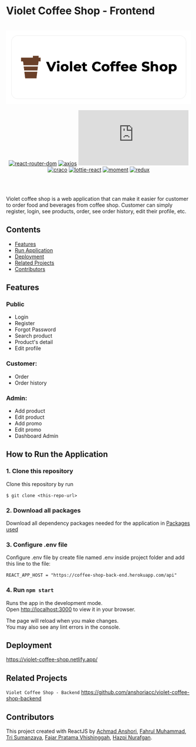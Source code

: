 # Violet Coffee Shop - Frontend

<br/>

<div align="center">
	<img height="200" src="https://raw.githubusercontent.com/anshoriacc/violet-coffee-shop-backend/master/public/github-banner.png" alt="VioletCoffeeShop">

[![react-router-dom](https://img.shields.io/npm/v/react-router-dom?label=react-router-dom)](https://www.npmjs.com/package/react-router-dom)
[![axios](https://img.shields.io/npm/v/axios?label=axios)](https://www.npmjs.com/package/axios)
[![chart.js](https://img.shields.io/npm/v/chart.js?label=chart.js)](https://www.npmjs.com/package/chart.js)
[![craco](https://img.shields.io/npm/v/craco?label=craco)](https://www.npmjs.com/package/craco)
[![lottie-react](https://img.shields.io/npm/v/lottie-react?label=lottie-react)](https://www.npmjs.com/package/lottie-react)
[![moment](https://img.shields.io/npm/v/moment?label=moment)](https://www.npmjs.com/package/moment)
[![redux](https://img.shields.io/npm/v/redux?label=redux)](https://www.npmjs.com/package/redux)

<br/>

</div>

<br/>

Violet coffee shop is a web application that can make it easier for customer to order food and beverages from coffee shop. Customer can simply register, login, see products, order, see order history, edit their profile, etc.

## Contents

- [Features](#features)
- [Run Application](#run-application)
- [Deployment](#deployment)
- [Related Projects](#related-projects)
- [Contributors](#contributors)

## Features

### Public

- Login
- Register
- Forgot Password
- Search product
- Product's detail
- Edit profile

### Customer:

- Order
- Order history

### Admin:

- Add product
- Edit product
- Add promo
- Edit promo
- Dashboard Admin

## How to Run the Application

### 1. Clone this repository

Clone this repository by run

```
$ git clone <this-repo-url>
```

### 2. Download all packages

Download all dependency packages needed for the application in [Packages used](#packages-used)

### 3. Configure .env file

Configure .env file by create file named .env inside project folder and add this line to the file:

```
REACT_APP_HOST = "https://coffee-shop-back-end.herokuapp.com/api"
```

### 4. Run `npm start`

Runs the app in the development mode.\
Open [http://localhost:3000](http://localhost:3000) to view it in your browser.

The page will reload when you make changes.\
You may also see any lint errors in the console.

## Deployment

<https://violet-coffee-shop.netlify.app/>

## Related Projects

`Violet Coffee Shop - Backend` <https://github.com/anshoriacc/violet-coffee-shop-backend>

## Contributors

This project created with ReactJS by [Achmad Anshori](https://github.com/anshoriacc), [Fahrul Muhammad](https://github.com/fahrul-muhammad), [Tri Sumanzaya](https://github.com/Trisumanzaya93), [Fajar Pratama Vhishinggah](https://github.com/ikehikeh151), [Hazpi Nurafgan](https://github.com/Hazgn).

